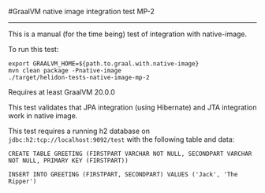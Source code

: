 #GraalVM native image integration test MP-2
_____

This is a manual (for the time being) test of integration with native-image.

To run this test:

```shell script
export GRAALVM_HOME=${path.to.graal.with.native-image}
mvn clean package -Pnative-image
./target/helidon-tests-native-image-mp-2
```  

Requires at least GraalVM 20.0.0

This test validates that JPA integration (using Hibernate) and JTA
integration work in native image.

This test requires a running h2 database on `jdbc:h2:tcp://localhost:9092/test` 
with the following table and data:

`CREATE TABLE GREETING (FIRSTPART VARCHAR NOT NULL, SECONDPART VARCHAR NOT NULL, PRIMARY KEY (FIRSTPART))`

`INSERT INTO GREETING (FIRSTPART, SECONDPART) VALUES ('Jack', 'The Ripper')`


